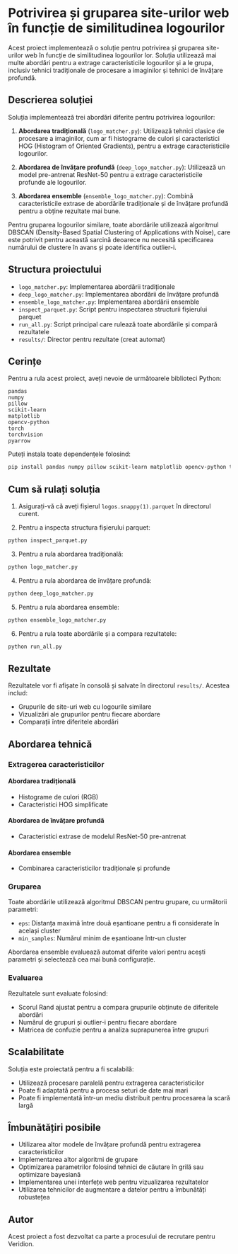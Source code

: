 # Potrivirea și gruparea site-urilor web în funcție de similitudinea logourilor

Acest proiect implementează o soluție pentru potrivirea și gruparea site-urilor web în funcție de similitudinea logourilor lor. Soluția utilizează mai multe abordări pentru a extrage caracteristicile logourilor și a le grupa, inclusiv tehnici tradiționale de procesare a imaginilor și tehnici de învățare profundă.

## Descrierea soluției

Soluția implementează trei abordări diferite pentru potrivirea logourilor:

1. **Abordarea tradițională** (`logo_matcher.py`): Utilizează tehnici clasice de procesare a imaginilor, cum ar fi histograme de culori și caracteristici HOG (Histogram of Oriented Gradients), pentru a extrage caracteristicile logourilor.

2. **Abordarea de învățare profundă** (`deep_logo_matcher.py`): Utilizează un model pre-antrenat ResNet-50 pentru a extrage caracteristicile profunde ale logourilor.

3. **Abordarea ensemble** (`ensemble_logo_matcher.py`): Combină caracteristicile extrase de abordările tradiționale și de învățare profundă pentru a obține rezultate mai bune.

Pentru gruparea logourilor similare, toate abordările utilizează algoritmul DBSCAN (Density-Based Spatial Clustering of Applications with Noise), care este potrivit pentru această sarcină deoarece nu necesită specificarea numărului de clustere în avans și poate identifica outlier-i.

## Structura proiectului

- `logo_matcher.py`: Implementarea abordării tradiționale
- `deep_logo_matcher.py`: Implementarea abordării de învățare profundă
- `ensemble_logo_matcher.py`: Implementarea abordării ensemble
- `inspect_parquet.py`: Script pentru inspectarea structurii fișierului parquet
- `run_all.py`: Script principal care rulează toate abordările și compară rezultatele
- `results/`: Director pentru rezultate (creat automat)

## Cerințe

Pentru a rula acest proiect, aveți nevoie de următoarele biblioteci Python:

```
pandas
numpy
pillow
scikit-learn
matplotlib
opencv-python
torch
torchvision
pyarrow
```

Puteți instala toate dependențele folosind:

```bash
pip install pandas numpy pillow scikit-learn matplotlib opencv-python torch torchvision pyarrow
```

## Cum să rulați soluția

1. Asigurați-vă că aveți fișierul `logos.snappy(1).parquet` în directorul curent.

2. Pentru a inspecta structura fișierului parquet:

```bash
python inspect_parquet.py
```

3. Pentru a rula abordarea tradițională:

```bash
python logo_matcher.py
```

4. Pentru a rula abordarea de învățare profundă:

```bash
python deep_logo_matcher.py
```

5. Pentru a rula abordarea ensemble:

```bash
python ensemble_logo_matcher.py
```

6. Pentru a rula toate abordările și a compara rezultatele:

```bash
python run_all.py
```

## Rezultate

Rezultatele vor fi afișate în consolă și salvate în directorul `results/`. Acestea includ:

- Grupurile de site-uri web cu logourile similare
- Vizualizări ale grupurilor pentru fiecare abordare
- Comparații între diferitele abordări

## Abordarea tehnică

### Extragerea caracteristicilor

#### Abordarea tradițională
- Histograme de culori (RGB)
- Caracteristici HOG simplificate

#### Abordarea de învățare profundă
- Caracteristici extrase de modelul ResNet-50 pre-antrenat

#### Abordarea ensemble
- Combinarea caracteristicilor tradiționale și profunde

### Gruparea

Toate abordările utilizează algoritmul DBSCAN pentru grupare, cu următorii parametri:
- `eps`: Distanța maximă între două eșantioane pentru a fi considerate în același cluster
- `min_samples`: Numărul minim de eșantioane într-un cluster

Abordarea ensemble evaluează automat diferite valori pentru acești parametri și selectează cea mai bună configurație.

### Evaluarea

Rezultatele sunt evaluate folosind:
- Scorul Rand ajustat pentru a compara grupurile obținute de diferitele abordări
- Numărul de grupuri și outlier-i pentru fiecare abordare
- Matricea de confuzie pentru a analiza suprapunerea între grupuri

## Scalabilitate

Soluția este proiectată pentru a fi scalabilă:
- Utilizează procesare paralelă pentru extragerea caracteristicilor
- Poate fi adaptată pentru a procesa seturi de date mai mari
- Poate fi implementată într-un mediu distribuit pentru procesarea la scară largă

## Îmbunătățiri posibile

- Utilizarea altor modele de învățare profundă pentru extragerea caracteristicilor
- Implementarea altor algoritmi de grupare
- Optimizarea parametrilor folosind tehnici de căutare în grilă sau optimizare bayesiană
- Implementarea unei interfețe web pentru vizualizarea rezultatelor
- Utilizarea tehnicilor de augmentare a datelor pentru a îmbunătăți robustețea

## Autor

Acest proiect a fost dezvoltat ca parte a procesului de recrutare pentru Veridion. 